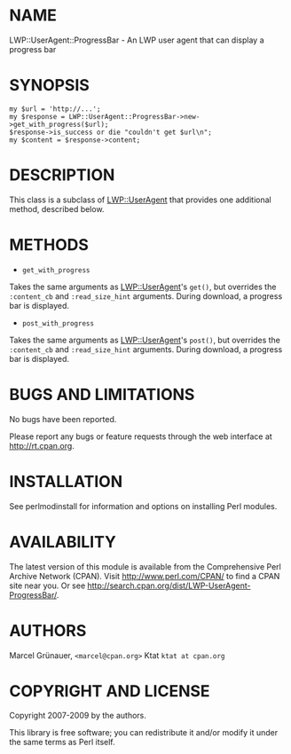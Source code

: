 # NAME

LWP::UserAgent::ProgressBar - An LWP user agent that can display a progress bar

# SYNOPSIS

    my $url = 'http://...';
    my $response = LWP::UserAgent::ProgressBar->new->get_with_progress($url);
    $response->is_success or die "couldn't get $url\n";
    my $content = $response->content;

# DESCRIPTION

This class is a subclass of [LWP::UserAgent](http://search.cpan.org/perldoc?LWP::UserAgent) that provides one additional
method, described below.

# METHODS

- `get_with_progress`

Takes the same arguments as [LWP::UserAgent](http://search.cpan.org/perldoc?LWP::UserAgent)'s `get()`, but overrides the
`:content_cb` and `:read_size_hint` arguments. During download, a progress
bar is displayed.

- `post_with_progress`

Takes the same arguments as [LWP::UserAgent](http://search.cpan.org/perldoc?LWP::UserAgent)'s `post()`, but overrides the
`:content_cb` and `:read_size_hint` arguments. During download, a progress
bar is displayed.

# BUGS AND LIMITATIONS

No bugs have been reported.

Please report any bugs or feature requests through the web interface at
<http://rt.cpan.org>.

# INSTALLATION

See perlmodinstall for information and options on installing Perl modules.

# AVAILABILITY

The latest version of this module is available from the Comprehensive Perl
Archive Network (CPAN). Visit <http://www.perl.com/CPAN/> to find a CPAN
site near you. Or see <http://search.cpan.org/dist/LWP-UserAgent-ProgressBar/>.

# AUTHORS

Marcel Gr&uuml;nauer, `<marcel@cpan.org>`
Ktat `ktat at cpan.org`

# COPYRIGHT AND LICENSE

Copyright 2007-2009 by the authors.

This library is free software; you can redistribute it and/or modify
it under the same terms as Perl itself.